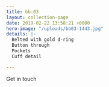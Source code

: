 ```yaml
---
title: bb:03
layout: collection-page
date: 2019-02-22 13:58:21 +0000
hero-image: "/uploads/bb03-1443.jpg"
details: |-
  Belted with gold d-ring
  Button through
  Pockets
  Cuff detail

---
```

Get in touch